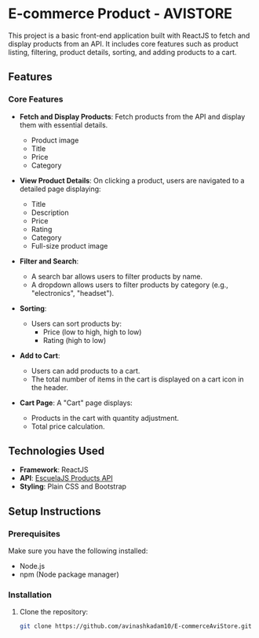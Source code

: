 # E-commerce Product - AVISTORE

This project is a basic front-end application built with ReactJS to fetch and display products from an API. It includes core features such as product listing, filtering, product details, sorting, and adding products to a cart.

## Features

### Core Features
- **Fetch and Display Products**: Fetch products from the API and display them with essential details.
  - Product image
  - Title
  - Price
  - Category
  
- **View Product Details**: On clicking a product, users are navigated to a detailed page displaying:
  - Title
  - Description
  - Price
  - Rating
  - Category
  - Full-size product image

- **Filter and Search**:
  - A search bar allows users to filter products by name.
  - A dropdown allows users to filter products by category (e.g., "electronics", "headset").

- **Sorting**:
  - Users can sort products by:
    - Price (low to high, high to low)
    - Rating (high to low)

- **Add to Cart**:
  - Users can add products to a cart.
  - The total number of items in the cart is displayed on a cart icon in the header.
  
- **Cart Page**: A "Cart" page displays:
  - Products in the cart with quantity adjustment.
  - Total price calculation.

## Technologies Used
- **Framework**: ReactJS
- **API**: [EscuelaJS Products API](https://api.escuelajs.co/api/v1/products)
- **Styling**: Plain CSS and Bootstrap

## Setup Instructions

### Prerequisites
Make sure you have the following installed:
- Node.js
- npm (Node package manager)

### Installation
1. Clone the repository:
   ```bash
   git clone https://github.com/avinashkadam10/E-commerceAviStore.git

